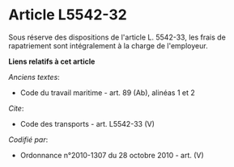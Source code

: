 # Article L5542-32

Sous réserve des dispositions de l'article L. 5542-33, les frais de rapatriement sont intégralement à la charge de
l'employeur.

**Liens relatifs à cet article**

_Anciens textes_:

  - Code du travail maritime - art. 89 (Ab), alinéas 1 et 2

_Cite_:

  - Code des transports - art. L5542-33 (V)

_Codifié par_:

  - Ordonnance n°2010-1307 du 28 octobre 2010 - art. (V)

